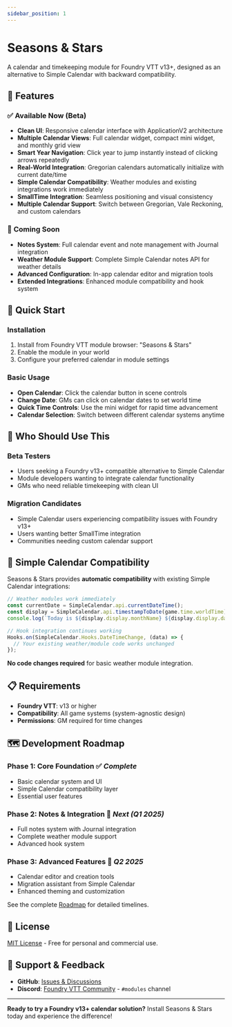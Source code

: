 ```yaml
---
sidebar_position: 1
---
```


# Seasons & Stars

A calendar and timekeeping module for Foundry VTT v13+, designed as an alternative to Simple Calendar with backward compatibility.

## 🌟 Features

### ✅ **Available Now (Beta)**
- **Clean UI**: Responsive calendar interface with ApplicationV2 architecture
- **Multiple Calendar Views**: Full calendar widget, compact mini widget, and monthly grid view
- **Smart Year Navigation**: Click year to jump instantly instead of clicking arrows repeatedly
- **Real-World Integration**: Gregorian calendars automatically initialize with current date/time
- **Simple Calendar Compatibility**: Weather modules and existing integrations work immediately
- **SmallTime Integration**: Seamless positioning and visual consistency
- **Multiple Calendar Support**: Switch between Gregorian, Vale Reckoning, and custom calendars

### 🚧 **Coming Soon**
- **Notes System**: Full calendar event and note management with Journal integration
- **Weather Module Support**: Complete Simple Calendar notes API for weather details
- **Advanced Configuration**: In-app calendar editor and migration tools
- **Extended Integrations**: Enhanced module compatibility and hook system

## 🚀 Quick Start

### Installation
1. Install from Foundry VTT module browser: "Seasons & Stars"
2. Enable the module in your world
3. Configure your preferred calendar in module settings

### Basic Usage
- **Open Calendar**: Click the calendar button in scene controls
- **Change Date**: GMs can click on calendar dates to set world time
- **Quick Time Controls**: Use the mini widget for rapid time advancement
- **Calendar Selection**: Switch between different calendar systems anytime

## 🎯 Who Should Use This

### **Beta Testers**
- Users seeking a Foundry v13+ compatible alternative to Simple Calendar
- Module developers wanting to integrate calendar functionality
- GMs who need reliable timekeeping with clean UI

### **Migration Candidates**
- Simple Calendar users experiencing compatibility issues with Foundry v13+
- Users wanting better SmallTime integration
- Communities needing custom calendar support

## 🤝 Simple Calendar Compatibility

Seasons & Stars provides **automatic compatibility** with existing Simple Calendar integrations:

```javascript
// Weather modules work immediately
const currentDate = SimpleCalendar.api.currentDateTime();
const display = SimpleCalendar.api.timestampToDate(game.time.worldTime);
console.log(`Today is ${display.display.monthName} ${display.display.day}${display.display.daySuffix}`);

// Hook integration continues working
Hooks.on(SimpleCalendar.Hooks.DateTimeChange, (data) => {
  // Your existing weather/module code works unchanged
});
```

**No code changes required** for basic weather module integration.

## 📋 Requirements

- **Foundry VTT**: v13 or higher
- **Compatibility**: All game systems (system-agnostic design)
- **Permissions**: GM required for time changes

## 🗺️ Development Roadmap

### **Phase 1: Core Foundation** ✅ *Complete*
- Basic calendar system and UI
- Simple Calendar compatibility layer
- Essential user features

### **Phase 2: Notes & Integration** 🚧 *Next (Q1 2025)*
- Full notes system with Journal integration
- Complete weather module support
- Advanced hook system

### **Phase 3: Advanced Features** 📅 *Q2 2025*
- Calendar editor and creation tools
- Migration assistant from Simple Calendar
- Enhanced theming and customization

See the complete [Roadmap](roadmap) for detailed timelines.

## 📄 License

[MIT License](https://github.com/your-username/seasons-and-stars/blob/main/LICENSE) - Free for personal and commercial use.

## 🐛 Support & Feedback

- **GitHub**: [Issues & Discussions](https://github.com/your-username/seasons-and-stars)
- **Discord**: [Foundry VTT Community](https://discord.gg/foundryvtt) - `#modules` channel

---

**Ready to try a Foundry v13+ calendar solution?** Install Seasons & Stars today and experience the difference!